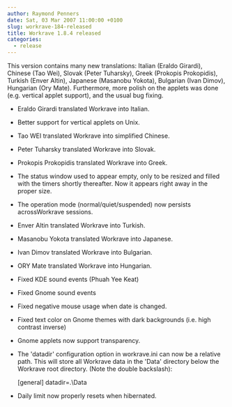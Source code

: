 ```yaml
---
author: Raymond Penners
date: Sat, 03 Mar 2007 11:00:00 +0100
slug: workrave-184-released
title: Workrave 1.8.4 released
categories:
  - release
---
```

This version contains many new translations: Italian (Eraldo Girardi), Chinese
(Tao Wei), Slovak (Peter Tuharsky), Greek (Prokopis Prokopidis), Turkish (Enver
Altin), Japanese (Masanobu Yokota), Bulgarian (Ivan Dimov), Hungarian (Ory
Mate). Furthermore, more polish on the applets was done (e.g. vertical applet
support), and the usual bug fixing.
<!--more-->

- Eraldo Girardi translated Workrave into Italian.
- Better support for vertical applets on Unix.
- Tao WEI translated Workrave into simplified Chinese.
- Peter Tuharsky translated Workrave into Slovak.
- Prokopis Prokopidis translated Workrave into Greek.
- The status window used to appear empty, only to be resized and filled with the
  timers shortly thereafter. Now it appears right away in the proper size.
- The operation mode (normal/quiet/suspended) now persists acrossWorkrave
  sessions.
- Enver Altin translated Workrave into Turkish.
- Masanobu Yokota translated Workrave into Japanese.
- Ivan Dimov translated Workrave into Bulgarian.
- ORY Mate translated Workrave into Hungarian.
- Fixed KDE sound events (Phuah Yee Keat)
- Fixed Gnome sound events
- Fixed negative mouse usage when date is changed.
- Fixed text color on Gnome themes with dark backgrounds (i.e. high contrast
  inverse)
- Gnome applets now support transparency.
- The 'datadir' configuration option in workrave.ini can now be a relative path.
  This will store all Workrave data in the 'Data' directory below the Workrave
  root directory. (Note the double backslash):

  [general]
  datadir=.\\Data

- Daily limit now properly resets when hibernated.

